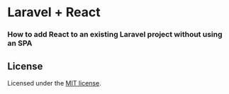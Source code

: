 # Laravel + React
### How to add React to an existing Laravel project without using an SPA

## License
Licensed under the [MIT license](https://opensource.org/licenses/MIT).
